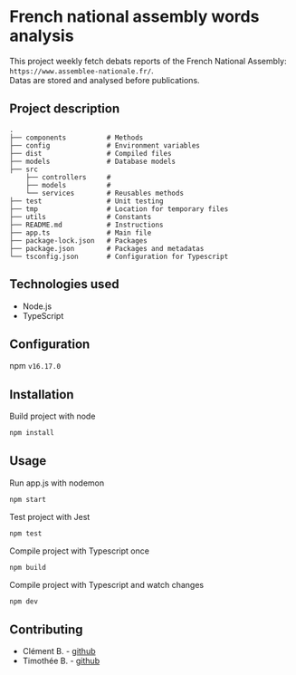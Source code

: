 # French national assembly words analysis #

This project weekly fetch debats reports of the French National Assembly: `https://www.assemblee-nationale.fr/`.   
Datas are stored and analysed before publications.

## Project description ##

    .
    ├── components          # Methods
    ├── config              # Environment variables
    ├── dist                # Compiled files
    ├── models              # Database models
    ├── src
        ├── controllers     #
        ├── models          #
        └── services        # Reusables methods
    ├── test                # Unit testing
    ├── tmp                 # Location for temporary files
    ├── utils               # Constants
    ├── README.md           # Instructions
    ├── app.ts              # Main file
    ├── package-lock.json   # Packages
    ├── package.json        # Packages and metadatas
    └── tsconfig.json       # Configuration for Typescript

## Technologies used ##

* Node.js
* TypeScript

## Configuration ##

npm `v16.17.0`

## Installation ##

Build project with node   
```bash
npm install
```

## Usage ##

Run app.js with nodemon   
```bash
npm start
```

Test project with Jest
```bash
npm test
```

Compile project with Typescript once  
```bash
npm build
```  

Compile project with Typescript and watch changes 
```bash
npm dev
```
  
## Contributing

- Clément B. - [github](https://github.com/clementbrizard)
- Timothée B. - [github](https://github.com/timotheebeaugas)